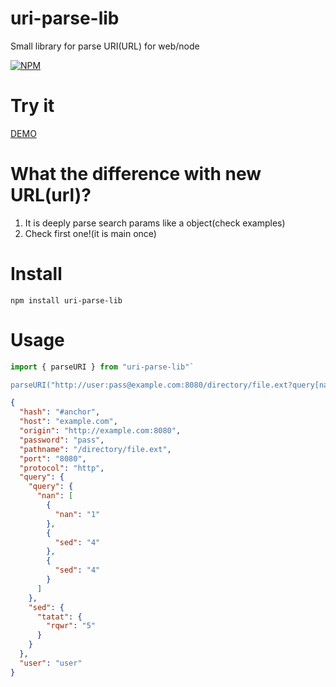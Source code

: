 # uri-parse-lib

Small library for parse URI(URL) for web/node

[![NPM](https://nodei.co/npm/uri-parse-lib.png?downloads=true&downloadRank=true&stars=true)](https://nodei.co/npm/uri-parse-lib/)

# Try it

[DEMO](https://pxyup.github.io/uri-parse-lib)

# What the difference with new URL(url)?

1. It is deeply parse search params like a object(check examples)
2. Check first one!(it is main once)

# Install

    npm install uri-parse-lib
    
# Usage   
    
```typescript
import { parseURI } from "uri-parse-lib"`

parseURI("http://user:pass@example.com:8080/directory/file.ext?query[nan][0][nan]=1&query[nan][1][sed]=4&sed[tatat][rqwr]=5&query[nan][2][sed]=4#anchor");`
```

```json
{
  "hash": "#anchor",
  "host": "example.com",
  "origin": "http://example.com:8080",
  "password": "pass",
  "pathname": "/directory/file.ext",
  "port": "8080",
  "protocol": "http",
  "query": {
    "query": {
      "nan": [
        {
          "nan": "1"
        },
        {
          "sed": "4"
        },
        {
          "sed": "4"
        }
      ]
    },
    "sed": {
      "tatat": {
        "rqwr": "5"
      }
    }
  },
  "user": "user"
}
```
